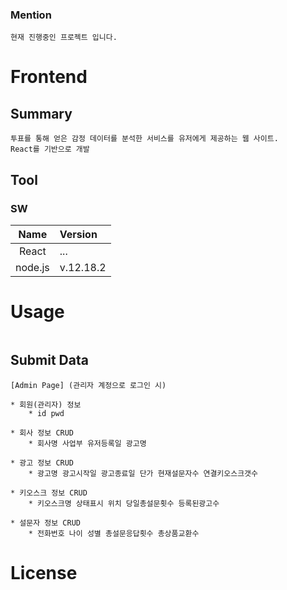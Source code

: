 ### Mention

    현재 진행중인 프로젝트 입니다.

# Frontend

## Summary

```
투표를 통해 얻은 감정 데이터를 분석한 서비스를 유저에게 제공하는 웹 사이트.
React를 기반으로 개발
```

## Tool

### SW

|    Name    | Version                                                                                  |
| :--------: | :--------------------------------------------------------------------------------------- |
|   React    | ...
|   node.js  | v.12.18.2                                                                                   |


# Usage

```

```

## Submit Data
```
[Admin Page] (관리자 계정으로 로그인 시)

* 회원(관리자) 정보
	* id pwd

* 회사 정보 CRUD
	* 회사명 사업부 유저등록일 광고명

* 광고 정보 CRUD
	* 광고명 광고시작일 광고종료일 단가 현재설문자수 연결키오스크갯수

* 키오스크 정보 CRUD
	* 키오스크명 상태표시 위치 당일총설문횟수 등록된광고수

* 설문자 정보 CRUD
	* 전화번호 나이 성별 총설문응답횟수 총상품교환수    
```


# License

```

```

